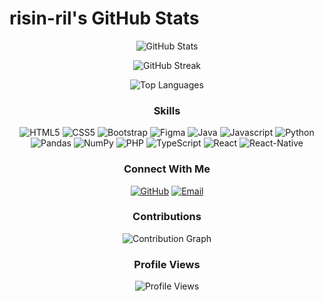 # risin-ril's GitHub Stats

<div align="center">
  
![GitHub Stats](https://github-readme-stats.vercel.app/api?username=risin-ril&show_icons=true&theme=radical)

![GitHub Streak](https://github-readme-streak-stats.herokuapp.com/?user=risin-ril&theme=radical)

![Top Languages](https://github-readme-stats.vercel.app/api/top-langs/?username=risin-ril&layout=compact&theme=radical)

### Skills
![HTML5](https://img.shields.io/badge/HTML5-3b82f6?style=for-the-badge&logo=HTML5&logoColor=white)
![CSS5](https://img.shields.io/badge/CSS5-3b82f6?style=for-the-badge&logo=CSS5&logoColor=white)
![Bootstrap](https://img.shields.io/badge/Bootstrap-eab308?style=for-the-badge&logo=Bootstrap&logoColor=white)
![Figma](https://img.shields.io/badge/Figma-3b82f6?style=for-the-badge&logo=Figma&logoColor=white)
![Java](https://img.shields.io/badge/Java-22c55e?style=for-the-badge&logo=Java&logoColor=white)
![Javascript](https://img.shields.io/badge/Javascript-eab308?style=for-the-badge&logo=Javascript&logoColor=white)
![Python](https://img.shields.io/badge/Python-eab308?style=for-the-badge&logo=Python&logoColor=white)
![Pandas](https://img.shields.io/badge/Pandas-eab308?style=for-the-badge&logo=Pandas&logoColor=white)
![NumPy](https://img.shields.io/badge/NumPy-eab308?style=for-the-badge&logo=NumPy&logoColor=white)
![PHP](https://img.shields.io/badge/PHP-22c55e?style=for-the-badge&logo=PHP&logoColor=white)
![TypeScript](https://img.shields.io/badge/TypeScript-22c55e?style=for-the-badge&logo=TypeScript&logoColor=white)
![React](https://img.shields.io/badge/React-eab308?style=for-the-badge&logo=React&logoColor=white)
![React-Native](https://img.shields.io/badge/React-Native-3b82f6?style=for-the-badge&logo=React-Native&logoColor=white)

### Connect With Me
[![GitHub](https://img.shields.io/badge/GitHub-000000?style=for-the-badge&logo=GitHub&logoColor=white)](https://github.com/risin-ril)
[![Email](https://img.shields.io/badge/Email-D14836?style=for-the-badge&logo=Gmail&logoColor=white)](mailto:christinealoberes@gmail.com)

### Contributions
![Contribution Graph](https://github-readme-activity-graph.vercel.app/graph?username=risin-ril&theme=react-dark)

### Profile Views
![Profile Views](https://komarev.com/ghpvc/?username=risin-ril&color=blueviolet)

</div>
